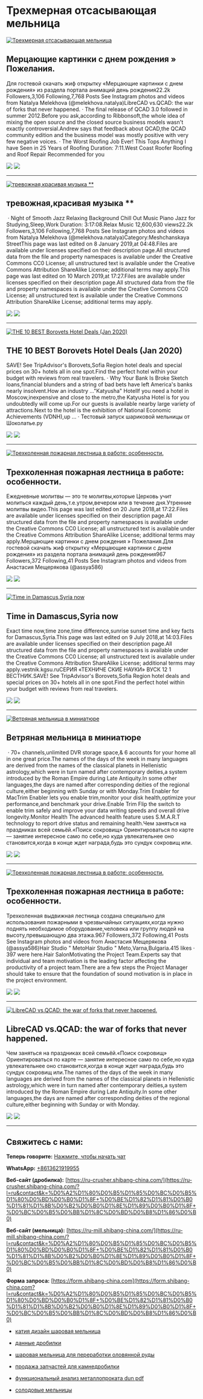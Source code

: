 # Трехмерная отсасывающая мельница

<a href="https://swt.shibang-china.com/?l=ru&img&k=%D0%A2%D1%80%D0%B5%D1%85%D0%BC%D0%B5%D1%80%D0%BD%D0%B0%D1%8F+%D0%BE%D1%82%D1%81%D0%B0%D1%81%D1%8B%D0%B2%D0%B0%D1%8E%D1%89%D0%B0%D1%8F+%D0%BC%D0%B5%D0%BB%D1%8C%D0%BD%D0%B8%D1%86%D0%B0" target="_blank">![Трехмерная отсасывающая мельница](http://static.shibang-china.com/all-800x300/1418.jpg)</a>

## Мерцающие картинки с днем рождения &#187; Пожелания.
Для гостевой скачать жиф открытку &#171;Мерцающие картинки с днем рождения&#187; из раздела портала анимаций день рождения22.2k Followers,3,106 Following,7,768 Posts See Instagram photos and videos from Natalya Melekhova (@melekhova.natalya)LibreCAD vs.QCAD: the war of forks that never happened.&nbsp;&#0183;&#32;The final release of QCAD 3.0 followed in summer 2012.Before you ask,according to Ribbonsoft,the whole idea of mixing the open source and the closed source business models wasn't exactly controversial.Andrew says that feedback about QCAD,the QCAD community edition and the business model was mostly positive with very few negative voices.&nbsp;&#0183;&#32;The Worst Roofing Job Ever! This Tops Anything I have Seen in 25 Years of Roofing Duration: 7:11.West Coast Roofer Roofing and Roof Repair Recommended for you


<a href="https://whatsapp.shibangsoft.com/WhatsApp.php" target="_blank" title="WhatsApp">![](http://static.shibang-china.com/icon/whatsapp.png)</a> <a href="https://swt.shibang-china.com/?l=ru&icon&k=%D0%A2%D1%80%D0%B5%D1%85%D0%BC%D0%B5%D1%80%D0%BD%D0%B0%D1%8F+%D0%BE%D1%82%D1%81%D0%B0%D1%81%D1%8B%D0%B2%D0%B0%D1%8E%D1%89%D0%B0%D1%8F+%D0%BC%D0%B5%D0%BB%D1%8C%D0%BD%D0%B8%D1%86%D0%B0" target="_blank">![](http://static.shibang-china.com/icon/chat-ru.png)</a>

---

<a href="https://swt.shibang-china.com/?l=ru&img&k=%D0%A2%D1%80%D0%B5%D1%85%D0%BC%D0%B5%D1%80%D0%BD%D0%B0%D1%8F+%D0%BE%D1%82%D1%81%D0%B0%D1%81%D1%8B%D0%B2%D0%B0%D1%8E%D1%89%D0%B0%D1%8F+%D0%BC%D0%B5%D0%BB%D1%8C%D0%BD%D0%B8%D1%86%D0%B0" target="_blank">![тревожная,красивая музыка **](http://static.shibang-china.com/all-800x300/1455.jpg)</a>

## тревожная,красивая музыка **
&nbsp;&#0183;&#32;Night of Smooth Jazz Relaxing Background Chill Out Music Piano Jazz for Studying,Sleep,Work Duration: 3:17:08.Relax Music 12,600,630 views22.2k Followers,3,106 Following,7,768 Posts See Instagram photos and videos from Natalya Melekhova (@melekhova.natalya)Category:Meshchanskaya StreetThis page was last edited on 8 January 2019,at 04:48.Files are available under licenses specified on their description page.All structured data from the file and property namespaces is available under the Creative Commons CC0 License; all unstructured text is available under the Creative Commons Attribution ShareAlike License; additional terms may apply.This page was last edited on 10 March 2019,at 17:27.Files are available under licenses specified on their description page.All structured data from the file and property namespaces is available under the Creative Commons CC0 License; all unstructured text is available under the Creative Commons Attribution ShareAlike License; additional terms may apply.


<a href="https://whatsapp.shibangsoft.com/WhatsApp.php" target="_blank" title="WhatsApp">![](http://static.shibang-china.com/icon/whatsapp.png)</a> <a href="https://swt.shibang-china.com/?l=ru&icon&k=%D0%A2%D1%80%D0%B5%D1%85%D0%BC%D0%B5%D1%80%D0%BD%D0%B0%D1%8F+%D0%BE%D1%82%D1%81%D0%B0%D1%81%D1%8B%D0%B2%D0%B0%D1%8E%D1%89%D0%B0%D1%8F+%D0%BC%D0%B5%D0%BB%D1%8C%D0%BD%D0%B8%D1%86%D0%B0" target="_blank">![](http://static.shibang-china.com/icon/chat-ru.png)</a>

---

<a href="https://swt.shibang-china.com/?l=ru&img&k=%D0%A2%D1%80%D0%B5%D1%85%D0%BC%D0%B5%D1%80%D0%BD%D0%B0%D1%8F+%D0%BE%D1%82%D1%81%D0%B0%D1%81%D1%8B%D0%B2%D0%B0%D1%8E%D1%89%D0%B0%D1%8F+%D0%BC%D0%B5%D0%BB%D1%8C%D0%BD%D0%B8%D1%86%D0%B0" target="_blank">![THE 10 BEST Borovets Hotel Deals (Jan 2020)](http://static.shibang-china.com/all-800x300/289.jpg)</a>

## THE 10 BEST Borovets Hotel Deals (Jan 2020)
SAVE! See TripAdvisor's Borovets,Sofia Region hotel deals and special prices on 30+ hotels all in one spot.Find the perfect hotel within your budget with reviews from real travelers.&nbsp;&#0183;&#32;Why Your Bank Is Broke Sketch loans,financial blunders and a string of bad bets have left America's banks nearly insolvent.How an industry …&quot;Katyusha&quot; HotelIf you need a hotel in Moscow,inexpensive and close to the metro,the Katyusha Hotel is for you undoubtedly will come up.For our guests is available nearby large variety of attractions.Next to the hotel is the exhibition of National Economic Achievements (VDNH),up …&nbsp;&#0183;&#32;Тестовый запуск шариковой мельницы от Шоколатье.ру


<a href="https://whatsapp.shibangsoft.com/WhatsApp.php" target="_blank" title="WhatsApp">![](http://static.shibang-china.com/icon/whatsapp.png)</a> <a href="https://swt.shibang-china.com/?l=ru&icon&k=%D0%A2%D1%80%D0%B5%D1%85%D0%BC%D0%B5%D1%80%D0%BD%D0%B0%D1%8F+%D0%BE%D1%82%D1%81%D0%B0%D1%81%D1%8B%D0%B2%D0%B0%D1%8E%D1%89%D0%B0%D1%8F+%D0%BC%D0%B5%D0%BB%D1%8C%D0%BD%D0%B8%D1%86%D0%B0" target="_blank">![](http://static.shibang-china.com/icon/chat-ru.png)</a>

---

<a href="https://swt.shibang-china.com/?l=ru&img&k=%D0%A2%D1%80%D0%B5%D1%85%D0%BC%D0%B5%D1%80%D0%BD%D0%B0%D1%8F+%D0%BE%D1%82%D1%81%D0%B0%D1%81%D1%8B%D0%B2%D0%B0%D1%8E%D1%89%D0%B0%D1%8F+%D0%BC%D0%B5%D0%BB%D1%8C%D0%BD%D0%B8%D1%86%D0%B0" target="_blank">![Трехколенная пожарная лестница в работе: особенности.](http://static.shibang-china.com/all-800x300/1476.jpg)</a>

## Трехколенная пожарная лестница в работе: особенности.
Ежедневные молитвы — это те молитвы,которые Церковь учит молиться каждый день,т.е.утром,вечером или в течение дня.Утренние молитвы видео.This page was last edited on 20 June 2018,at 17:22.Files are available under licenses specified on their description page.All structured data from the file and property namespaces is available under the Creative Commons CC0 License; all unstructured text is available under the Creative Commons Attribution ShareAlike License; additional terms may apply.Мерцающие картинки с днем рождения &#187; Пожелания.Для гостевой скачать жиф открытку &#171;Мерцающие картинки с днем рождения&#187; из раздела портала анимаций день рождения967 Followers,372 Following,41 Posts See Instagram photos and videos from Анастасия Мещерякова (@assya586)


<a href="https://whatsapp.shibangsoft.com/WhatsApp.php" target="_blank" title="WhatsApp">![](http://static.shibang-china.com/icon/whatsapp.png)</a> <a href="https://swt.shibang-china.com/?l=ru&icon&k=%D0%A2%D1%80%D0%B5%D1%85%D0%BC%D0%B5%D1%80%D0%BD%D0%B0%D1%8F+%D0%BE%D1%82%D1%81%D0%B0%D1%81%D1%8B%D0%B2%D0%B0%D1%8E%D1%89%D0%B0%D1%8F+%D0%BC%D0%B5%D0%BB%D1%8C%D0%BD%D0%B8%D1%86%D0%B0" target="_blank">![](http://static.shibang-china.com/icon/chat-ru.png)</a>

---

<a href="https://swt.shibang-china.com/?l=ru&img&k=%D0%A2%D1%80%D0%B5%D1%85%D0%BC%D0%B5%D1%80%D0%BD%D0%B0%D1%8F+%D0%BE%D1%82%D1%81%D0%B0%D1%81%D1%8B%D0%B2%D0%B0%D1%8E%D1%89%D0%B0%D1%8F+%D0%BC%D0%B5%D0%BB%D1%8C%D0%BD%D0%B8%D1%86%D0%B0" target="_blank">![Time in Damascus,Syria now](http://static.shibang-china.com/all-800x300/428.jpg)</a>

## Time in Damascus,Syria now
Exact time now,time zone,time difference,sunrise sunset time and key facts for Damascus,Syria.This page was last edited on 9 July 2018,at 14:03.Files are available under licenses specified on their description page.All structured data from the file and property namespaces is available under the Creative Commons CC0 License; all unstructured text is available under the Creative Commons Attribution ShareAlike License; additional terms may apply.vestnik.kgsu.ruСЕРИЯ &#171;ТЕХНИЧЕ СКИЕ НАУКИ&#187; ВУСК 12 1 ВЕСТНИК.SAVE! See TripAdvisor's Borovets,Sofia Region hotel deals and special prices on 30+ hotels all in one spot.Find the perfect hotel within your budget with reviews from real travelers.


<a href="https://whatsapp.shibangsoft.com/WhatsApp.php" target="_blank" title="WhatsApp">![](http://static.shibang-china.com/icon/whatsapp.png)</a> <a href="https://swt.shibang-china.com/?l=ru&icon&k=%D0%A2%D1%80%D0%B5%D1%85%D0%BC%D0%B5%D1%80%D0%BD%D0%B0%D1%8F+%D0%BE%D1%82%D1%81%D0%B0%D1%81%D1%8B%D0%B2%D0%B0%D1%8E%D1%89%D0%B0%D1%8F+%D0%BC%D0%B5%D0%BB%D1%8C%D0%BD%D0%B8%D1%86%D0%B0" target="_blank">![](http://static.shibang-china.com/icon/chat-ru.png)</a>

---

<a href="https://swt.shibang-china.com/?l=ru&img&k=%D0%A2%D1%80%D0%B5%D1%85%D0%BC%D0%B5%D1%80%D0%BD%D0%B0%D1%8F+%D0%BE%D1%82%D1%81%D0%B0%D1%81%D1%8B%D0%B2%D0%B0%D1%8E%D1%89%D0%B0%D1%8F+%D0%BC%D0%B5%D0%BB%D1%8C%D0%BD%D0%B8%D1%86%D0%B0" target="_blank">![Ветряная мельница в миниатюре](http://static.shibang-china.com/all-800x300/206.jpg)</a>

## Ветряная мельница в миниатюре
&nbsp;&#0183;&#32;70+ channels,unlimited DVR storage space,&amp; 6 accounts for your home all in one great price.The names of the days of the week in many languages are derived from the names of the classical planets in Hellenistic astrology,which were in turn named after contemporary deities,a system introduced by the Roman Empire during Late Antiquity.In some other languages,the days are named after corresponding deities of the regional culture,either beginning with Sunday or with Monday.Trim Enabler for MacTrim Enabler lets you enable trim,monitor your disk health,optimize your performance,and benchmark your drive.Enable Trim Flip the switch to enable trim safely and improve your data writing speeds and overall drive longevity.Monitor Health The advanced health feature uses S.M.A.R.T technology to report drive status and remaining health.Чем заняться на праздниках всей семьёй.&#171;Поиск сокровищ&#187; Ориентироваться по карте — занятие интересное само по себе,но куда увлекательнее оно становится,когда в конце ждет награда,будь это сундук сокровищ или.


<a href="https://whatsapp.shibangsoft.com/WhatsApp.php" target="_blank" title="WhatsApp">![](http://static.shibang-china.com/icon/whatsapp.png)</a> <a href="https://swt.shibang-china.com/?l=ru&icon&k=%D0%A2%D1%80%D0%B5%D1%85%D0%BC%D0%B5%D1%80%D0%BD%D0%B0%D1%8F+%D0%BE%D1%82%D1%81%D0%B0%D1%81%D1%8B%D0%B2%D0%B0%D1%8E%D1%89%D0%B0%D1%8F+%D0%BC%D0%B5%D0%BB%D1%8C%D0%BD%D0%B8%D1%86%D0%B0" target="_blank">![](http://static.shibang-china.com/icon/chat-ru.png)</a>

---

<a href="https://swt.shibang-china.com/?l=ru&img&k=%D0%A2%D1%80%D0%B5%D1%85%D0%BC%D0%B5%D1%80%D0%BD%D0%B0%D1%8F+%D0%BE%D1%82%D1%81%D0%B0%D1%81%D1%8B%D0%B2%D0%B0%D1%8E%D1%89%D0%B0%D1%8F+%D0%BC%D0%B5%D0%BB%D1%8C%D0%BD%D0%B8%D1%86%D0%B0" target="_blank">![Трехколенная пожарная лестница в работе: особенности.](http://static.shibang-china.com/all-800x300/1145.jpg)</a>

## Трехколенная пожарная лестница в работе: особенности.
Трехколенная выдвижная лестница создана специально для использования пожарными в чрезвычайных ситуациях,когда нужно поднять необходимое оборудование,человека или группу людей на высоту,превышающую два этажа.967 Followers,372 Following,41 Posts See Instagram photos and videos from Анастасия Мещерякова (@assya586)Hair Studio &quot; MetoHair Studio &quot; Meto,Varna,Bulgaria.415 likes &#183; 397 were here.Hair SalonMotivating the Project Team.Experts say that individual and team motivation is the leading factor affecting the productivity of a project team.There are a few steps the Project Manager should take to ensure that the foundation of sound motivation is in place in the project environment.


<a href="https://whatsapp.shibangsoft.com/WhatsApp.php" target="_blank" title="WhatsApp">![](http://static.shibang-china.com/icon/whatsapp.png)</a> <a href="https://swt.shibang-china.com/?l=ru&icon&k=%D0%A2%D1%80%D0%B5%D1%85%D0%BC%D0%B5%D1%80%D0%BD%D0%B0%D1%8F+%D0%BE%D1%82%D1%81%D0%B0%D1%81%D1%8B%D0%B2%D0%B0%D1%8E%D1%89%D0%B0%D1%8F+%D0%BC%D0%B5%D0%BB%D1%8C%D0%BD%D0%B8%D1%86%D0%B0" target="_blank">![](http://static.shibang-china.com/icon/chat-ru.png)</a>

---

<a href="https://swt.shibang-china.com/?l=ru&img&k=%D0%A2%D1%80%D0%B5%D1%85%D0%BC%D0%B5%D1%80%D0%BD%D0%B0%D1%8F+%D0%BE%D1%82%D1%81%D0%B0%D1%81%D1%8B%D0%B2%D0%B0%D1%8E%D1%89%D0%B0%D1%8F+%D0%BC%D0%B5%D0%BB%D1%8C%D0%BD%D0%B8%D1%86%D0%B0" target="_blank">![LibreCAD vs.QCAD: the war of forks that never happened.](http://static.shibang-china.com/all-800x300/1436.jpg)</a>

## LibreCAD vs.QCAD: the war of forks that never happened.
Чем заняться на праздниках всей семьёй.&#171;Поиск сокровищ&#187; Ориентироваться по карте — занятие интересное само по себе,но куда увлекательнее оно становится,когда в конце ждет награда,будь это сундук сокровищ или.The names of the days of the week in many languages are derived from the names of the classical planets in Hellenistic astrology,which were in turn named after contemporary deities,a system introduced by the Roman Empire during Late Antiquity.In some other languages,the days are named after corresponding deities of the regional culture,either beginning with Sunday or with Monday.

<a href="https://whatsapp.shibangsoft.com/WhatsApp.php" target="_blank" title="WhatsApp">![](http://static.shibang-china.com/icon/whatsapp.png)</a> <a href="https://swt.shibang-china.com/?l=ru&icon&k=%D0%A2%D1%80%D0%B5%D1%85%D0%BC%D0%B5%D1%80%D0%BD%D0%B0%D1%8F+%D0%BE%D1%82%D1%81%D0%B0%D1%81%D1%8B%D0%B2%D0%B0%D1%8E%D1%89%D0%B0%D1%8F+%D0%BC%D0%B5%D0%BB%D1%8C%D0%BD%D0%B8%D1%86%D0%B0" target="_blank">![](http://static.shibang-china.com/icon/chat-ru.png)</a>

---
## Свяжитесь с нами:

**Теперь говорите:** [Нажмите, чтобы начать чат](https://swt.shibang-china.com?l=ru&contact&k=%D0%A2%D1%80%D0%B5%D1%85%D0%BC%D0%B5%D1%80%D0%BD%D0%B0%D1%8F+%D0%BE%D1%82%D1%81%D0%B0%D1%81%D1%8B%D0%B2%D0%B0%D1%8E%D1%89%D0%B0%D1%8F+%D0%BC%D0%B5%D0%BB%D1%8C%D0%BD%D0%B8%D1%86%D0%B0)

**WhatsApp:**  [+8613621919955](https://whatsapp.shibangsoft.com/WhatsApp.php)

**Веб-сайт (дробилка):** [https://ru-crusher.shibang-china.com/](https://ru-crusher.shibang-china.com/?l=ru&contact&k=%D0%A2%D1%80%D0%B5%D1%85%D0%BC%D0%B5%D1%80%D0%BD%D0%B0%D1%8F+%D0%BE%D1%82%D1%81%D0%B0%D1%81%D1%8B%D0%B2%D0%B0%D1%8E%D1%89%D0%B0%D1%8F+%D0%BC%D0%B5%D0%BB%D1%8C%D0%BD%D0%B8%D1%86%D0%B0)

**Веб-сайт (мельница):** [https://ru-mill.shibang-china.com/](https://ru-mill.shibang-china.com/?l=ru&contact&k=%D0%A2%D1%80%D0%B5%D1%85%D0%BC%D0%B5%D1%80%D0%BD%D0%B0%D1%8F+%D0%BE%D1%82%D1%81%D0%B0%D1%81%D1%8B%D0%B2%D0%B0%D1%8E%D1%89%D0%B0%D1%8F+%D0%BC%D0%B5%D0%BB%D1%8C%D0%BD%D0%B8%D1%86%D0%B0)

**Форма запроса:** [https://form.shibang-china.com](https://form.shibang-china.com?l=ru&contact&k=%D0%A2%D1%80%D0%B5%D1%85%D0%BC%D0%B5%D1%80%D0%BD%D0%B0%D1%8F+%D0%BE%D1%82%D1%81%D0%B0%D1%81%D1%8B%D0%B2%D0%B0%D1%8E%D1%89%D0%B0%D1%8F+%D0%BC%D0%B5%D0%BB%D1%8C%D0%BD%D0%B8%D1%86%D0%B0)

* [катия дизайн шаровая мельница](../123/%D0%BA%D0%B0%D1%82%D0%B8%D1%8F%20%D0%B4%D0%B8%D0%B7%D0%B0%D0%B9%D0%BD%20%D1%88%D0%B0%D1%80%D0%BE%D0%B2%D0%B0%D1%8F%20%D0%BC%D0%B5%D0%BB%D1%8C%D0%BD%D0%B8%D1%86%D0%B0.md)

* [данные дробилки](../123/%D0%B4%D0%B0%D0%BD%D0%BD%D1%8B%D0%B5%20%D0%B4%D1%80%D0%BE%D0%B1%D0%B8%D0%BB%D0%BA%D0%B8.md)

* [шаровая мельница для переработки оловянной руды](../124/%D1%88%D0%B0%D1%80%D0%BE%D0%B2%D0%B0%D1%8F%20%D0%BC%D0%B5%D0%BB%D1%8C%D0%BD%D0%B8%D1%86%D0%B0%20%D0%B4%D0%BB%D1%8F%20%D0%BF%D0%B5%D1%80%D0%B5%D1%80%D0%B0%D0%B1%D0%BE%D1%82%D0%BA%D0%B8%20%D0%BE%D0%BB%D0%BE%D0%B2%D1%8F%D0%BD%D0%BD%D0%BE%D0%B9%20%D1%80%D1%83%D0%B4%D1%8B.md)

* [продажа запчастей для камнедробилки](../125/%D0%BF%D1%80%D0%BE%D0%B4%D0%B0%D0%B6%D0%B0%20%D0%B7%D0%B0%D0%BF%D1%87%D0%B0%D1%81%D1%82%D0%B5%D0%B9%20%D0%B4%D0%BB%D1%8F%20%D0%BA%D0%B0%D0%BC%D0%BD%D0%B5%D0%B4%D1%80%D0%BE%D0%B1%D0%B8%D0%BB%D0%BA%D0%B8.md)

* [функциональный анализ металлопроката dun pdf](../121/%D1%84%D1%83%D0%BD%D0%BA%D1%86%D0%B8%D0%BE%D0%BD%D0%B0%D0%BB%D1%8C%D0%BD%D1%8B%D0%B9%20%D0%B0%D0%BD%D0%B0%D0%BB%D0%B8%D0%B7%20%D0%BC%D0%B5%D1%82%D0%B0%D0%BB%D0%BB%D0%BE%D0%BF%D1%80%D0%BE%D0%BA%D0%B0%D1%82%D0%B0%20dun%20pdf.md)

* [солодовые мельницы](../125/%D1%81%D0%BE%D0%BB%D0%BE%D0%B4%D0%BE%D0%B2%D1%8B%D0%B5%20%D0%BC%D0%B5%D0%BB%D1%8C%D0%BD%D0%B8%D1%86%D1%8B.md)
